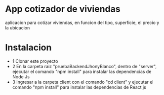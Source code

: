 # App cotizador de viviendas
aplicacion para cotizar viviendas, en funcion del tipo, superficie, el precio y la ubicacion

# Instalacion
* 1 Clonar este proyecto
* 2 En la carpeta raiz "pruebaBackendJhonyBlanco", dentro de "server", ejecutar el comando "npm install" para instalar las dependencias de Node Js
* 3 Ingresar a la carpeta client con el comando "cd client" y ejecutar el comando "npm install" para instalar las dependencias de React js
